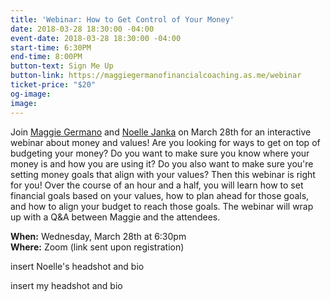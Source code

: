 ```yaml
---
title: 'Webinar: How to Get Control of Your Money'
date: 2018-03-28 18:30:00 -04:00
event-date: 2018-03-28 18:30:00 -04:00
start-time: 6:30PM
end-time: 8:00PM
button-text: Sign Me Up
button-link: https://maggiegermanofinancialcoaching.as.me/webinar
ticket-price: "$20"
og-image: 
image: 
---
```


Join [Maggie Germano](http://maggiegermano.com/) and [Noelle Janka](http://www.noellejanka.com/) on March 28th for an interactive webinar about money and values! Are you looking for ways to get on top of budgeting your money? Do you want to make sure you know where your money is and how you are using it? Do you also want to make sure you're setting money goals that align with your values? Then this webinar is right for you! Over the course of an hour and a half, you will learn how to set financial goals based on your values, how to plan ahead for those goals, and how to align your budget to reach those goals. The webinar will wrap up with a Q&A between Maggie and the attendees.

**When:** Wednesday, March 28th at 6:30pm\
**Where:** Zoom (link sent upon registration)

insert Noelle's headshot and bio

insert my headshot and bio